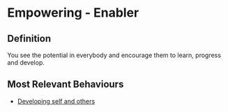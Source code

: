 # Empowering - Enabler

## Definition 

You see the potential in everybody and encourage them to learn, progress and develop. 

## Most Relevant Behaviours

* [Developing self and others](../behav/devel_self_others.md)
